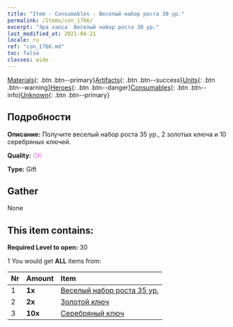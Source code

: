 ```yaml
---
title: "Item - Consumables - Веселый набор роста 30 ур."
permalink: /Items/con_1766/
excerpt: "Эра хаоса  Веселый набор роста 30 ур."
last_modified_at: 2021-04-21
locale: ru
ref: "con_1766.md"
toc: false
classes: wide
---
```

 [Materials](/ru/Items/){: .btn .btn--primary}[Artifacts](/ru/Items/Artifacts/){: .btn .btn--success}[Units](/ru/Items/Units/){: .btn .btn--warning}[Heroes](/ru/Items/Heroes/){: .btn .btn--danger}[Consumables](/ru/Items/Consumables/){: .btn .btn--info}[Unknown](/ru/Items/Unknown/){: .btn .btn--primary}

## Подробности
 **Описание:** Получите веселый набор роста 35 ур., 2 золотых ключа и 10 серебряных ключей.

 **Quality:** <span style="color: #DA70D6">OK</span>

 **Type:** Gift

## Gather

  None

## This item contains:

 **Required Level to open:** 30

 1 You would get **ALL** items  from:

  | Nr | Amount |     Item    |
  |:---|:-------|:------------|
  | 1 |  **1x** | [Веселый набор роста 35 ур.](/ru/Items/con_1767/) |  | 
  | 2 |  **2x** | [Золотой ключ](/ru/Items/con_783/) |  | 
  | 3 |  **10x** | [Серебряный ключ](/ru/Items/con_693/) |  | 
